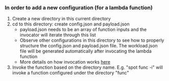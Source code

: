 ### In order to add a new configuration (for a lambda function)
1. Create a new directory in this current directory
2. cd to this directory: create config.json and payload.json
    - payload.json needs to be an array of function inputs and the invocator will iterate through this list
    - Observe other configurations in this directory to see how to properly structure the config.json and payload.json file. The workload.json file will be generated automatically after invocating the lambda function
    - More details on how invocation works [here](/src/exploration)
3. Invoke the function based on the directory name. E.g. "spot func -i" will invoke a function configured under the directory "func"
